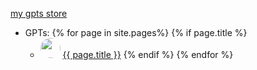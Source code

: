 
[my gpts store](https://gptstore.ai/creators/user-eUjRFH97y4YdV3EhRPqln3NB)

* GPTs:
{% for page in site.pages%}
  {% if page.title %}
  * <img src="/GPTs/{{ page.url }}/image.png" Height="32" style="border-radius: 50%; overflow: hidden;" />  <a href= "/GPTs/{{ page.url }}">{{ page.title }}</a>
  {% endif %}
{% endfor %}
